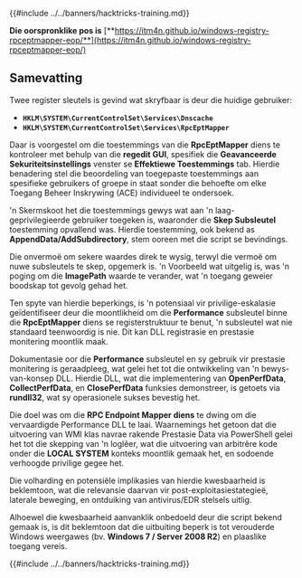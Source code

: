 {{#include ../../banners/hacktricks-training.md}}

**Die oorspronklike pos is** [**https://itm4n.github.io/windows-registry-rpceptmapper-eop/**](https://itm4n.github.io/windows-registry-rpceptmapper-eop/)

## Samevatting

Twee register sleutels is gevind wat skryfbaar is deur die huidige gebruiker:

- **`HKLM\SYSTEM\CurrentControlSet\Services\Dnscache`**
- **`HKLM\SYSTEM\CurrentControlSet\Services\RpcEptMapper`**

Daar is voorgestel om die toestemmings van die **RpcEptMapper** diens te kontroleer met behulp van die **regedit GUI**, spesifiek die **Geavanceerde Sekuriteitsinstellings** venster se **Effektiewe Toestemmings** tab. Hierdie benadering stel die beoordeling van toegepaste toestemmings aan spesifieke gebruikers of groepe in staat sonder die behoefte om elke Toegang Beheer Inskrywing (ACE) individueel te ondersoek.

'n Skermskoot het die toestemmings gewys wat aan 'n laag-geprivilegieerde gebruiker toegeken is, waaronder die **Skep Subsleutel** toestemming opvallend was. Hierdie toestemming, ook bekend as **AppendData/AddSubdirectory**, stem ooreen met die script se bevindings.

Die onvermoë om sekere waardes direk te wysig, terwyl die vermoë om nuwe subsleutels te skep, opgemerk is. 'n Voorbeeld wat uitgelig is, was 'n poging om die **ImagePath** waarde te verander, wat 'n toegang geweier boodskap tot gevolg gehad het.

Ten spyte van hierdie beperkings, is 'n potensiaal vir privilige-eskalasie geïdentifiseer deur die moontlikheid om die **Performance** subsleutel binne die **RpcEptMapper** diens se registerstruktuur te benut, 'n subsleutel wat nie standaard teenwoordig is nie. Dit kan DLL registrasie en prestasie monitering moontlik maak.

Dokumentasie oor die **Performance** subsleutel en sy gebruik vir prestasie monitering is geraadpleeg, wat gelei het tot die ontwikkeling van 'n bewys-van-konsep DLL. Hierdie DLL, wat die implementering van **OpenPerfData**, **CollectPerfData**, en **ClosePerfData** funksies demonstreer, is getoets via **rundll32**, wat sy operasionele sukses bevestig het.

Die doel was om die **RPC Endpoint Mapper diens** te dwing om die vervaardigde Performance DLL te laai. Waarnemings het getoon dat die uitvoering van WMI klas navrae rakende Prestasie Data via PowerShell gelei het tot die skepping van 'n loglêer, wat die uitvoering van arbitrêre kode onder die **LOCAL SYSTEM** konteks moontlik gemaak het, en sodoende verhoogde privilige gegee het.

Die volharding en potensiële implikasies van hierdie kwesbaarheid is beklemtoon, wat die relevansie daarvan vir post-exploitasiestategieë, laterale beweging, en ontduiking van antivirus/EDR stelsels uitlig.

Alhoewel die kwesbaarheid aanvanklik onbedoeld deur die script bekend gemaak is, is dit beklemtoon dat die uitbuiting beperk is tot verouderde Windows weergawes (bv. **Windows 7 / Server 2008 R2**) en plaaslike toegang vereis.

{{#include ../../banners/hacktricks-training.md}}
